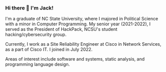 ### Hi there 👋 I'm Jack!

I'm a graduate of NC State University, where I majored in Political Science with a minor in Computer Programming. My senior year (2021-2022), I served as the President of HackPack, NCSU's student hacking/cybersecurity group.

Currently, I work as a Site Reliability Engineer at Cisco in Network Services, as a part of Cisco IT. I joined in July 2022.

Areas of interest include software and systems, static analysis, and programming language design.
